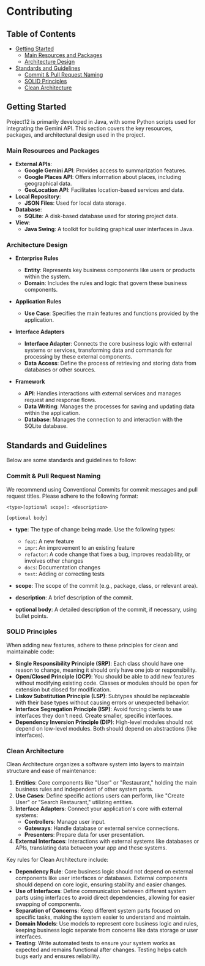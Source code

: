 # Contributing

## Table of Contents
- [Getting Started](#getting-started)
    - [Main Resources and Packages](#main-resources-and-packages)
    - [Architecture Design](#architecture-design)
- [Standards and Guidelines](#standards-and-guidelines)
    - [Commit & Pull Request Naming](#commit--pull-request-naming)
    - [SOLID Principles](#solid-principles)
    - [Clean Architecture](#clean-architecture)

## Getting Started

Project12 is primarily developed in Java, with some Python scripts used for integrating the Gemini API. This section covers the key resources, packages, and architectural design used in the project.

### Main Resources and Packages

- **External APIs**:
    - **Google Gemini API**: Provides access to summarization features.
    - **Google Places API**: Offers information about places, including geographical data.
    - **GeoLocation API**: Facilitates location-based services and data.
- **Local Repository**:
    - **JSON Files**: Used for local data storage.
- **Database**:
    - **SQLite**: A disk-based database used for storing project data.
- **View**:
    - **Java Swing**: A toolkit for building graphical user interfaces in Java.

### Architecture Design

- **Enterprise Rules**
    - **Entity**: Represents key business components like users or products within the system.
    - **Domain**: Includes the rules and logic that govern these business components.

- **Application Rules**
    - **Use Case**: Specifies the main features and functions provided by the application.

- **Interface Adapters**
    - **Interface Adapter**: Connects the core business logic with external systems or services, transforming data and commands for processing by these external components.
    - **Data Access**: Define the process of retrieving and storing data from databases or other sources.

- **Framework**
    - **API**: Handles interactions with external services and manages request and response flows.
    - **Data Writing**: Manages the processes for saving and updating data within the application.
    - **Database**: Manages the connection to and interaction with the SQLite database.

## Standards and Guidelines

Below are some standards and guidelines to follow:

### Commit & Pull Request Naming

We recommend using Conventional Commits for commit messages and pull request titles. Please adhere to the following format:

```plaintext
<type>[optional scope]: <description>

[optional body]
```

- **type**: The type of change being made. Use the following types:
    - `feat`: A new feature
    - `impr`: An improvement to an existing feature
    - `refactor`: A code change that fixes a bug, improves readability, or involves other changes
    - `docs`: Documentation changes
    - `test`: Adding or correcting tests

- **scope**: The scope of the commit (e.g., package, class, or relevant area).
- **description**: A brief description of the commit.
- **optional body**: A detailed description of the commit, if necessary, using bullet points.

### SOLID Principles

When adding new features, adhere to these principles for clean and maintainable code:

- **Single Responsibility Principle (SRP)**: Each class should have one reason to change, meaning it should only have one job or responsibility.
- **Open/Closed Principle (OCP)**: You should be able to add new features without modifying existing code. Classes or modules should be open for extension but closed for modification.
- **Liskov Substitution Principle (LSP)**: Subtypes should be replaceable with their base types without causing errors or unexpected behavior.
- **Interface Segregation Principle (ISP)**: Avoid forcing clients to use interfaces they don't need. Create smaller, specific interfaces.
- **Dependency Inversion Principle (DIP)**: High-level modules should not depend on low-level modules. Both should depend on abstractions (like interfaces).

### Clean Architecture

Clean Architecture organizes a software system into layers to maintain structure and ease of maintenance:

1. **Entities**: Core components like "User" or "Restaurant," holding the main business rules and independent of other system parts.
2. **Use Cases**: Define specific actions users can perform, like "Create User" or "Search Restaurant," utilizing entities.
3. **Interface Adapters**: Connect your application's core with external systems:
    - **Controllers**: Manage user input.
    - **Gateways**: Handle database or external service connections.
    - **Presenters**: Prepare data for user presentation.
4. **External Interfaces**: Interactions with external systems like databases or APIs, translating data between your app and these systems.

Key rules for Clean Architecture include:

- **Dependency Rule**: Core business logic should not depend on external components like user interfaces or databases. External components should depend on core logic, ensuring stability and easier changes.
- **Use of Interfaces**: Define communication between different system parts using interfaces to avoid direct dependencies, allowing for easier swapping of components.
- **Separation of Concerns**: Keep different system parts focused on specific tasks, making the system easier to understand and maintain.
- **Domain Models**: Use models to represent core business logic and rules, keeping business logic separate from concerns like data storage or user interfaces.
- **Testing**: Write automated tests to ensure your system works as expected and remains functional after changes. Testing helps catch bugs early and ensures reliability.
